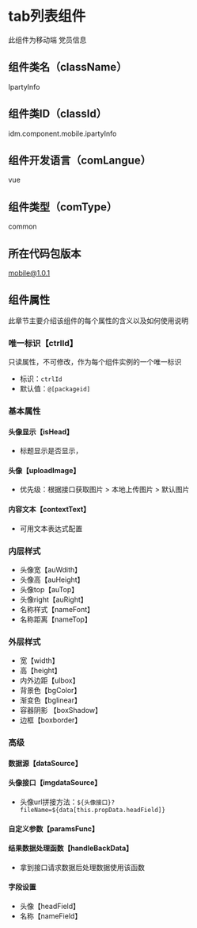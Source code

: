 # tab列表组件
此组件为移动端 党员信息

## 组件类名（className）
IpartyInfo

## 组件类ID（classId）
idm.component.mobile.ipartyInfo

## 组件开发语言（comLangue）
vue

## 组件类型（comType）
common

## 所在代码包版本
mobile@1.0.1

## 组件属性

此章节主要介绍该组件的每个属性的含义以及如何使用说明

### 唯一标识【ctrlId】

只读属性，不可修改，作为每个组件实例的一个唯一标识
- 标识：`ctrlId`
- 默认值：`@[packageid]`

### 基本属性

#### 头像显示【isHead】
- 标题显示是否显示， 


#### 头像【uploadImage】

- 优先级：根据接口获取图片 > 本地上传图片 > 默认图片

#### 内容文本【contextText】

- 可用文本表达式配置 


### 内层样式
  - 头像宽【auWdith】
  - 头像高【auHeight】
  - 头像top【auTop】
  - 头像right【auRight】
  - 名称样式【nameFont】
  - 名称距离【nameTop】

### 外层样式
  - 宽【width】
  - 高【height】
  - 内外边距【ulbox】
  - 背景色【bgColor】
  - 渐变色【bglinear】
  - 容器阴影 【boxShadow】
  - 边框【boxborder】

### 高级

#### 数据源【dataSource】

#### 头像接口【imgdataSource】
 - 头像url拼接方法：`${头像接口}?fileName=${data[this.propData.headField]}`

#### 自定义参数【paramsFunc】

#### 结果数据处理函数【handleBackData】
 - 拿到接口请求数据后处理数据使用该函数

#### 字段设置
 - 头像【headField】
 - 名称【nameField】
